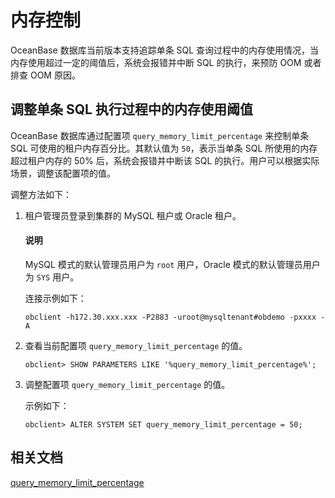 # 内存控制

OceanBase 数据库当前版本支持追踪单条 SQL 查询过程中的内存使用情况，当内存使用超过一定的阈值后，系统会报错并中断 SQL 的执行，来预防 OOM 或者排查 OOM 原因。

## 调整单条 SQL 执行过程中的内存使用阈值

OceanBase 数据库通过配置项 `query_memory_limit_percentage` 来控制单条 SQL 可使用的租户内存百分比。其默认值为 `50`，表示当单条 SQL 所使用的内存超过租户内存的 50% 后，系统会报错并中断该 SQL 的执行。用户可以根据实际场景，调整该配置项的值。

调整方法如下：

1. 租户管理员登录到集群的 MySQL 租户或 Oracle 租户。

   <main id="notice" type='explain'>
   <h4>说明</h4>
   <p>MySQL 模式的默认管理员用户为 <code>root</code> 用户，Oracle 模式的默认管理员用户为 <code>SYS</code> 用户。</p>
   </main>

   连接示例如下：

    ```shell
    obclient -h172.30.xxx.xxx -P2883 -uroot@mysqltenant#obdemo -pxxxx -A
    ```

2. 查看当前配置项 `query_memory_limit_percentage` 的值。

   ```shell
   obclient> SHOW PARAMETERS LIKE '%query_memory_limit_percentage%';
   ```

3. 调整配置项 `query_memory_limit_percentage` 的值。

   示例如下：

   ```shell
   obclient> ALTER SYSTEM SET query_memory_limit_percentage = 50;
   ```

## 相关文档

[query_memory_limit_percentage](../../800.configuration-items-and-system-variables/100.system-configuration-items/400.tenant-level-configuration-items/7490.query_memory_limit_percentage.md)





